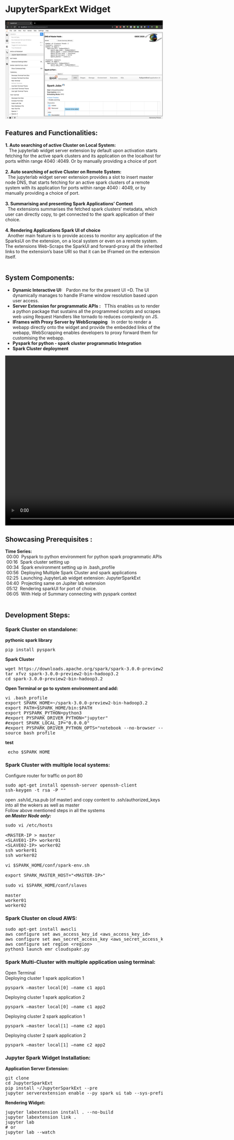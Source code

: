 # JupyterSparkExt Widget
 ![alt text](images/sample.png)
## Features and Functionalities:
**1. Auto searching of active Cluster on Local System:**
<br />
&nbsp;&nbsp; The jupyterlab widget server extension by default upon activation starts fetching for the active spark clusters and its application on the localhost for ports within range 4040 :4049. Or by manually providing a choice of port
<br /><br />
**2. Auto searching of active Cluster on Remote System:**
<br />
&nbsp;&nbsp;The jupyterlab widget server extension provides a slot to insert master node DNS, that starts fetching for an active spark clusters of a remote system with its application for ports within range 4040 : 4049,  or by manually providing a choice of port.
<br /><br />
**3. Summarising and presenting Spark Applications’ Context**
<br />
&nbsp;&nbsp;The extensions summarises the fetched spark clusters’ metadata, which user can directly copy, to get connected to the spark application of their choice.
<br /><br />
**4. Rendering Applications Spark UI of choice**
<br />
	&nbsp;&nbsp;Another main feature is to provide access to monitor any application of the SparksUI on the extension, on a local system or even on a remote system. The extensions Web-Scraps the SparkUI and forward-proxy all the inherited links to the extension’s base URI so that it can be IFramed on the extension itself. 
<br />
<br />
## System Components:
* **Dynamic Interactive UI:**
&nbsp;&nbsp;Pardon me for the present UI =D. The UI dynamically manages to handle IFrame window resolution based upon user access.<br />
* **Server Extension for programmatic APIs :**
&nbsp;&nbsp;TThis enables us to render a  python package that sustains all the programmed scripts and scrapes web using  Request Handlers like tornado to reduces complexity on JS. <br />
* **IFrames with Proxy Server by WebScrapping**
&nbsp;&nbsp;In order to render a webapp directly onto the widget and provide the embedded links of the webapp, WebScrapping enables developers to proxy forward them for customising the webapp. <br />
* **Pyspark for python - spark cluster programmatic Integration**<br />
* **Spark Cluster deployment**

<video width="966" height="543" controls>
  <source src="https://youtu.be/41rFOkmNL-U" type="video/mp4">
</video>

## Showcasing Prerequisites :
**Time Series:**<br />
&nbsp;00:00 &nbsp;Pyspark to python environment for python spark programmatic APIs<br />
&nbsp;00:16 &nbsp;Spark cluster setting up<br />
&nbsp;00:34 &nbsp;Spark environment setting up in .bash_profile<br />
&nbsp;00:56 &nbsp;Deploying Multiple Spark Cluster and spark applications <br />
&nbsp;02:25 &nbsp;Launching JupyterLab widget extension: JupyterSparkExt<br />
&nbsp;04:40 &nbsp;Projecting same on Jupiter lab extension<br />
&nbsp;05:12 &nbsp;Rendering sparkUI for port of choice. <br />
&nbsp;06:05  &nbsp;With Help of Summary connecting with pyspark context
<br /><br />


## Development Steps:

### Spark Cluster on standalone:

**pythonic spark library**
<pre>pip install pyspark</pre>

**Spark Cluster**
<pre>
wget https://downloads.apache.org/spark/spark-3.0.0-preview2/
tar xfvz spark-3.0.0-preview2-bin-hadoop3.2
cd spark-3.0.0-preview2-bin-hadoop3.2
</pre>

**Open Terminal or go to system environment and add:**
<pre>
vi .bash_profile
export SPARK_HOME=~/spark-3.0.0-preview2-bin-hadoop3.2
export PATH=$SPARK_HOME/bin:$PATH
export PYSPARK_PYTHON=python3
#export PYSPARK_DRIVER_PYTHON="jupyter"
#export SPARK_LOCAL_IP="0.0.0.0"
#export PYSPARK_DRIVER_PYTHON_OPTS="notebook --no-browser --port=8888”
source bash_profile
</pre>

**test**
<pre>
 echo $SPARK_HOME
</pre>

### Spark Cluster with multiple local systems:
Configure router for traffic on port 80<br />
<pre>
sudo apt-get install openssh-server openssh-client
ssh-keygen -t rsa -P ""
</pre>
open .ssh/id_rsa.pub (of master) and copy content to .ssh/authorized_keys into  all the wokers as well as master<br />
Follow above mentioned steps in all the systems<br />
***on Master Node only:***<br />
<pre>
sudo vi /etc/hosts

&lt;MASTER-IP&nbsp&gt; master
&lt;SLAVE01-IP&gt; worker01
&lt;SLAVE02-IP&gt; worker02
ssh worker01
ssh worker02
	
vi $SPARK_HOME/conf/spark-env.sh

export SPARK_MASTER_HOST="&lt;MASTER-IP>"
	
sudo vi $SPARK_HOME/conf/slaves

master
worker01
worker02
</pre>



### Spark Cluster on cloud AWS:
<pre>
sudo apt-get install awscli
aws configure set aws_access_key_id &lt;aws_access_key_id&gt;
aws configure set aws_secret_access_key &lt;aws_secret_access_key&gt;
aws configure set region &lt;region&gt;
python3 launch_emr_cloudspakr.py
</pre>



### Spark Multi-Cluster with multiple application using terminal:
Open Terminal<br />
Deploying cluster 1 spark application 1<br />
<pre>pyspark —master local[0] —name c1_app1</pre>
Deploying cluster 1 spark application 2<br />
<pre>pyspark —master local[0] —name c1_app2</pre>
Deploying cluster 2 spark application 1<br />
<pre>pyspark —master local[1] —name c2_app1</pre>
Deploying cluster 2 spark application 2<br />
<pre>pyspark —master local[1] —name c2_app2</pre>



### Jupyter Spark Widget Installation:

**Application Server Extension:**
<br />
<pre>
git clone <link to repo>
cd JupyterSparkExt
pip install ~/JupyterSparkExt --pre
jupyter serverextension enable --py spark_ui_tab --sys-prefix
</pre>

**Rendering Widget:**
<br />
<pre>
jupyter labextension install . --no-build
jupyter labextension link .
jupyter lab 
# or
jupyter lab --watch
</pre>









  
